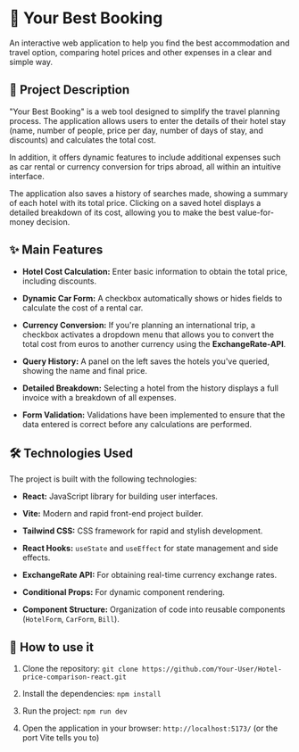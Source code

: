 # 🏨 Your Best Booking

An interactive web application to help you find the best accommodation and travel option, comparing hotel prices and other expenses in a clear and simple way.

## 📝 Project Description

"Your Best Booking" is a web tool designed to simplify the travel planning process. The application allows users to enter the details of their hotel stay (name, number of people, price per day, number of days of stay, and discounts) and calculates the total cost.

In addition, it offers dynamic features to include additional expenses such as car rental or currency conversion for trips abroad, all within an intuitive interface.

The application also saves a history of searches made, showing a summary of each hotel with its total price. Clicking on a saved hotel displays a detailed breakdown of its cost, allowing you to make the best value-for-money decision.

## ✨ Main Features

* **Hotel Cost Calculation:** Enter basic information to obtain the total price, including discounts.

* **Dynamic Car Form:** A checkbox automatically shows or hides fields to calculate the cost of a rental car.

* **Currency Conversion:** If you're planning an international trip, a checkbox activates a dropdown menu that allows you to convert the total cost from euros to another currency using the **ExchangeRate-API**.

* **Query History:** A panel on the left saves the hotels you've queried, showing the name and final price.

* **Detailed Breakdown:** Selecting a hotel from the history displays a full invoice with a breakdown of all expenses.

* **Form Validation:** Validations have been implemented to ensure that the data entered is correct before any calculations are performed.

## 🛠️ Technologies Used

The project is built with the following technologies:

* **React:** JavaScript library for building user interfaces.

* **Vite:** Modern and rapid front-end project builder.

* **Tailwind CSS:** CSS framework for rapid and stylish development.

* **React Hooks:** `useState` and `useEffect` for state management and side effects.

* **ExchangeRate API:** For obtaining real-time currency exchange rates.

* **Conditional Props:** For dynamic component rendering.

* **Component Structure:** Organization of code into reusable components (`HotelForm`, `CarForm`, `Bill`).

## 🚀 How to use it

1. Clone the repository:
`git clone https://github.com/Your-User/Hotel-price-comparison-react.git`

2. Install the dependencies:
`npm install`

3. Run the project:
`npm run dev`

4. Open the application in your browser:
`http://localhost:5173/` (or the port Vite tells you to)
